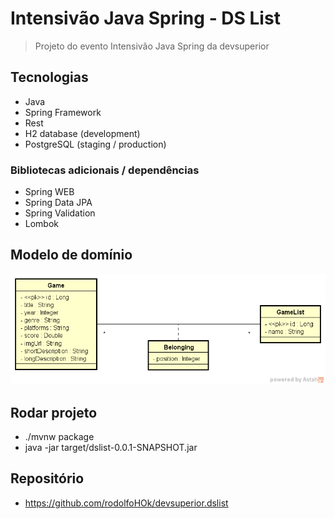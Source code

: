 # Intensivão Java Spring - DS List

> Projeto do evento Intensivão Java Spring da devsuperior

## Tecnologias

- Java
- Spring Framework
- Rest
- H2 database (development)
- PostgreSQL (staging / production)

### Bibliotecas adicionais / dependências

- Spring WEB
- Spring Data JPA
- Spring Validation
- Lombok

## Modelo de domínio

![Model](https://raw.githubusercontent.com/rodolfoHOk/portfolio-img/main/images/dslist-model.png)

## Rodar projeto

- ./mvnw package
- java -jar target/dslist-0.0.1-SNAPSHOT.jar

## Repositório

- https://github.com/rodolfoHOk/devsuperior.dslist
